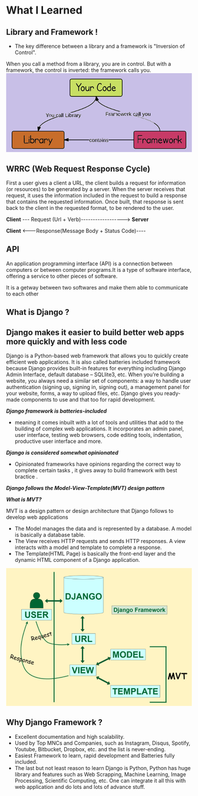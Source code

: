 # What I Learned


## Library and Framework !

- The key difference between a library and a framework is "Inversion of Control".
 
When you call a method from a library, you are in control. But with a framework, the control is inverted: the framework calls you.
![Library and Framework](./DqCkT.png)

## WRRC (Web Request Response Cycle)

 First a user gives a client a URL, the client builds a request for information (or resources) to be generated by a server. When the server receives that request, it uses the information included in the request to build a response that contains the requested information. Once built, that response is sent back to the client in the requested format, to be rendered to the user.

**Client**   --- Request (Url + Verb)------------------>  **Server**

**Client**  <---Response(Message Body + Status Code)---- 


## API
An application programming interface (API) is a connection between computers or between computer programs.It is a type of software interface, offering a service to other pieces of software.

It is a getway between two softwares and make them able to communicate to each other 




## What is Django ?
## Django makes it easier to build better web apps more quickly and with less code
Django is a Python-based web framework that allows you to quickly create efficient web applications. It is also called batteries included framework because Django provides built-in features for everything including Django Admin Interface, default database – SQLlite3, etc. When you’re building a website, you always need a similar set of components: a way to handle user authentication (signing up, signing in, signing out), a management panel for your website, forms, a way to upload files, etc. Django gives you ready-made components to use and that too for rapid development.

***Django framework is batteries-included***
-  meaning it comes inbuilt with a lot of tools and utilities that add to the building of complex web applications. It incorporates an admin panel, user interface, testing web browsers, code editing tools, indentation, productive user interface and more.

***Django is considered somewhat opinionated*** 
- Opinionated frameworks have opinions regarding the correct way to complete certain tasks , it gives away  to build framework with best bractice .

***Django follows the Model-View-Template(MVT) design pattern***

***What is MVT?***

 MVT is a design pattern or design architecture that Django follows to develop web applications

 - The Model manages the data and is represented by a database. A model is basically a database table.
- The View receives HTTP requests and sends HTTP responses. A view interacts with a model and template to complete a response.
- The Template(HTML Page) is basically the front-end layer and the dynamic HTML component of a Django application. 

![mvt pattern](./Screenshot%202022-05-09%20054023.png)


## Why Django Framework ?
- Excellent documentation and high scalability.
- Used by Top MNCs and Companies, such as Instagram, Disqus, Spotify, Youtube, Bitbucket, Dropbox, etc. and the list is never-ending.
- Easiest Framework to learn, rapid development and Batteries fully included.
- The last but not least reason to learn Django is Python, Python has huge library and features such as Web Scrapping, Machine Learning, Image Processing, Scientific Computing, etc. One can integrate it all this with web application and do lots and lots of advance stuff.





